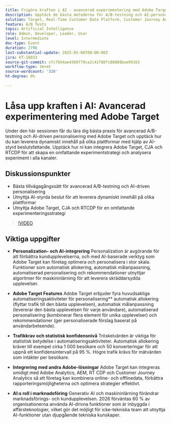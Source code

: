 ```yaml
---
title: Frigöra kraften i AI - avancerad experimentering med Adobe Target
description: Upptäck de bästa metoderna för A/B-testning och AI-personalisering med Adobe Target, CJA och RTCDP för att skapa dynamiskt, plattformsoberoende innehåll och insikter.
solution: Target, Real-Time Customer Data Platform, Customer Journey Analytics
feature: A/B Tests
topic: Artificial Intelligence
role: Admin, Developer, Leader, User
level: Intermediate
doc-type: Event
duration: 2798
last-substantial-update: 2025-05-08T00:00:00Z
jira: KT-18033
source-git-commit: cfc7b54ae4360779ca2c41f88fc08089bae99165
workflow-type: tm+mt
source-wordcount: '328'
ht-degree: 0%

---
```



# Låsa upp kraften i AI: Avancerad experimentering med Adobe Target

Under den här sessionen får du lära dig bästa praxis för avancerad A/B-testning och AI-driven personalisering med Adobe Target och upptäck hur du kan leverera dynamiskt innehåll på olika plattformar med hjälp av AI-styrd beslutsfattande. Upptäck hur ni kan integrera Adobe Target, CJA och RTCDP för att skapa en omfattande experimentstrategi och analysera experiment i alla kanaler.

## Diskussionspunkter

* Bästa tillvägagångssätt för avancerad A/B-testning och AI-driven personalisering
* Utnyttja AI-styrda beslut för att leverera dynamiskt innehåll på olika plattformar
* Utnyttja Adobe Target, CJA och RTCDP för en omfattande experimenteringsstrategi

>[!VIDEO](https://video.tv.adobe.com/v/3458079/?learn=on&enablevpops)

## Viktiga uppgifter

* **Personalization- och AI-integrering** Personalization är avgörande för att förbättra kundupplevelserna, och med AI-baserade verktyg som Adobe Target kan företag optimera och personalisera i stor skala. Funktioner som automatisk allokering, automatisk målanpassning, automatiserad personalisering och rekommendationer utnyttjar algoritmer för maskininlärning för att leverera skräddarsydda upplevelser.

* **Adobe Target Features** Adobe Target erbjuder fyra huvudsakliga automatiseringsaktiviteter för personalisering** automatisk allokering (flyttar trafik till den bästa upplevelsen), automatisk målanpassning (levererar den bästa upplevelsen för varje användare), automatiserad personalisering (kombinerar flera element för unika upplevelser) och rekommendationer (ger personaliserade förslag baserat på användarbeteende).

* **Trafikkrav och statistisk konfidensnivå** Tröskelvärden är viktiga för statistisk betydelse i automatiseringsaktiviteter. Automatisk allokering kräver till exempel cirka 1 000 besökare och 50 konverteringar för att uppnå ett konfidensintervall på 95 %. Högre trafik krävs för mätvärden som intäkter per besökare.

* **Integrering med andra Adobe-lösningar** Adobe Target kan integreras smidigt med Adobe Analytics, AEM, RT CDP och Customer Journey Analytics så att företag kan kombinera online- och offlinedata, förbättra rapporteringsmöjligheterna och optimera strategier effektivt.

* **AI:s roll i marknadsföring** Generativ AI och maskininlärning förändrar marknadsförings- och kundupplevelsen. 2026 förväntas 60 % av organisationerna använda AI-drivna funktioner som är inbyggda i affärsteknologier, vilket gör det möjligt för icke-tekniska team att utnyttja AI-funktioner utan djupgående tekniska kunskaper.
